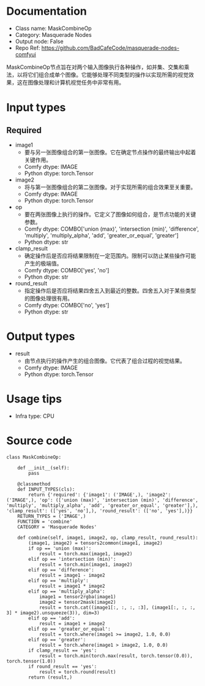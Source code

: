 # Documentation
- Class name: MaskCombineOp
- Category: Masquerade Nodes
- Output node: False
- Repo Ref: https://github.com/BadCafeCode/masquerade-nodes-comfyui

MaskCombineOp节点旨在对两个输入图像执行各种操作，如并集、交集和乘法，以将它们组合成单个图像。它能够处理不同类型的操作以实现所需的视觉效果，这在图像处理和计算机视觉任务中非常有用。

# Input types
## Required
- image1
    - 要与另一张图像组合的第一张图像。它在确定节点操作的最终输出中起着关键作用。
    - Comfy dtype: IMAGE
    - Python dtype: torch.Tensor
- image2
    - 将与第一张图像组合的第二张图像。对于实现所需的组合效果至关重要。
    - Comfy dtype: IMAGE
    - Python dtype: torch.Tensor
- op
    - 要在两张图像上执行的操作。它定义了图像如何组合，是节点功能的关键参数。
    - Comfy dtype: COMBO['union (max)', 'intersection (min)', 'difference', 'multiply', 'multiply_alpha', 'add', 'greater_or_equal', 'greater']
    - Python dtype: str
- clamp_result
    - 确定操作后是否应将结果限制在一定范围内。限制可以防止某些操作可能产生的极端值。
    - Comfy dtype: COMBO['yes', 'no']
    - Python dtype: str
- round_result
    - 指定操作后是否应将结果四舍五入到最近的整数。四舍五入对于某些类型的图像处理很有用。
    - Comfy dtype: COMBO['no', 'yes']
    - Python dtype: str

# Output types
- result
    - 由节点执行的操作产生的组合图像。它代表了组合过程的视觉结果。
    - Comfy dtype: IMAGE
    - Python dtype: torch.Tensor

# Usage tips
- Infra type: CPU

# Source code
```
class MaskCombineOp:

    def __init__(self):
        pass

    @classmethod
    def INPUT_TYPES(cls):
        return {'required': {'image1': ('IMAGE',), 'image2': ('IMAGE',), 'op': (['union (max)', 'intersection (min)', 'difference', 'multiply', 'multiply_alpha', 'add', 'greater_or_equal', 'greater'],), 'clamp_result': (['yes', 'no'],), 'round_result': (['no', 'yes'],)}}
    RETURN_TYPES = ('IMAGE',)
    FUNCTION = 'combine'
    CATEGORY = 'Masquerade Nodes'

    def combine(self, image1, image2, op, clamp_result, round_result):
        (image1, image2) = tensors2common(image1, image2)
        if op == 'union (max)':
            result = torch.max(image1, image2)
        elif op == 'intersection (min)':
            result = torch.min(image1, image2)
        elif op == 'difference':
            result = image1 - image2
        elif op == 'multiply':
            result = image1 * image2
        elif op == 'multiply_alpha':
            image1 = tensor2rgba(image1)
            image2 = tensor2mask(image2)
            result = torch.cat((image1[:, :, :, :3], (image1[:, :, :, 3] * image2).unsqueeze(3)), dim=3)
        elif op == 'add':
            result = image1 + image2
        elif op == 'greater_or_equal':
            result = torch.where(image1 >= image2, 1.0, 0.0)
        elif op == 'greater':
            result = torch.where(image1 > image2, 1.0, 0.0)
        if clamp_result == 'yes':
            result = torch.min(torch.max(result, torch.tensor(0.0)), torch.tensor(1.0))
        if round_result == 'yes':
            result = torch.round(result)
        return (result,)
```
